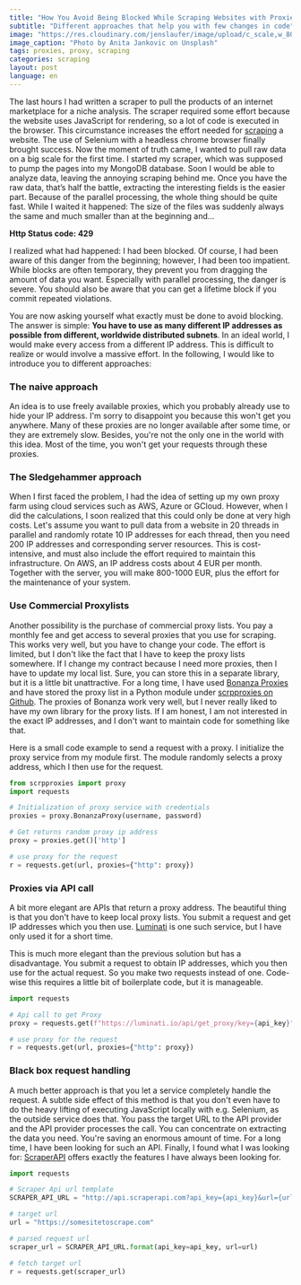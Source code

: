 ```yaml
---
title: "How You Avoid Being Blocked While Scraping Websites with Proxies"
subtitle: "Different approaches that help you with few changes in code"
image: "https://res.cloudinary.com/jenslaufer/image/upload/c_scale,w_800/v1592394603/anita-jankovic-KGbX1f3Uxtg-unsplash.jpg"
image_caption: "Photo by Anita Jankovic on Unsplash"
tags: proxies, proxy, scraping
categories: scraping
layout: post
language: en
---
```


The last hours I had written a scraper to pull the products of an internet marketplace for a niche analysis. The scraper required some effort because the website uses JavaScript for rendering, so a lot of code is executed in the browser. This circumstance increases the effort needed for [scraping](https://www.wintr.com/) a website. The use of Selenium with a headless chrome browser finally brought success. Now the moment of truth came, I wanted to pull raw data on a big scale for the first time. I started my scraper, which was supposed to pump the pages into my MongoDB database. Soon I would be able to analyze data, leaving the annoying scraping behind me. Once you have the raw data, that’s half the battle, extracting the interesting fields is the easier part. Because of the parallel processing, the whole thing should be quite fast. While I waited it happened: The size of the files was suddenly always the same and much smaller than at the beginning and…

__Http Status code: 429__

I realized what had happened: I had been blocked. Of course, I had been aware of this danger from the beginning; however, I had been too impatient. While blocks are often temporary, they prevent you from dragging the amount of data you want. Especially with parallel processing, the danger is severe. You should also be aware that you can get a lifetime block if you commit repeated violations.

You are now asking yourself what exactly must be done to avoid blocking. The answer is simple: __You have to use as many different IP addresses as possible from different, worldwide distributed subnets__. In an ideal world, I would make every access from a different IP address. This is difficult to realize or would involve a massive effort. In the following, I would like to introduce you to different approaches:

### The naive approach

An idea is to use freely available proxies, which you probably already use to hide your IP address. I'm sorry to disappoint you because this won't get you anywhere. Many of these proxies are no longer available after some time, or they are extremely slow. Besides, you're not the only one in the world with this idea. Most of the time, you won't get your requests through these proxies.

### The Sledgehammer approach

When I first faced the problem, I had the idea of setting up my own proxy farm using cloud services such as AWS, Azure or GCloud. However, when I did the calculations, I soon realized that this could only be done at very high costs. Let's assume you want to pull data from a website in 20 threads in parallel and randomly rotate 10 IP addresses for each thread, then you need 200 IP addresses and corresponding server resources. This is cost-intensive, and must also include the effort required to maintain this infrastructure. On AWS, an IP address costs about 4 EUR per month. Together with the server, you will make 800-1000 EUR, plus the effort for the maintenance of your system.

### Use Commercial Proxylists

Another possibility is the purchase of commercial proxy lists. You pay a monthly fee and get access to several proxies that you use for scraping. This works very well, but you have to change your code. The effort is limited, but I don't like the fact that I have to keep the proxy lists somewhere. If I change my contract because I need more proxies, then I have to update my local list. Sure, you can store this in a separate library, but it is a little bit unattractive. For a long time, I have used [Bonanza Proxies](https://proxybonanza.com/?aff_id=831) and have stored the proxy list in a Python module under [scrpproxies on Github](https://github.com/jenslaufer/scrpproxies). The proxies of Bonanza work very well, but I never really liked to have my own library for the proxy lists. If I am honest, I am not interested in the exact IP addresses, and I don't want to maintain code for something like that. 

Here is a small code example to send a request with a proxy. I initialize the proxy service from my module first. The module randomly selects a proxy address, which I then use for the request.


```python
from scrpproxies import proxy
import requests

# Initialization of proxy service with credentials
proxies = proxy.BonanzaProxy(username, password)

# Get returns random proxy ip address
proxy = proxies.get()['http']

# use proxy for the request
r = requests.get(url, proxies={"http": proxy})
```


### Proxies via API call

A bit more elegant are APIs that return a proxy address. The beautiful thing is that you don't have to keep local proxy lists. You submit a request and get IP addresses which you then use. [Luminati](https://luminati.io/?affiliate=ref_5ee711e0c7669177ab29ff24) is one such service, but I have only used it for a short time.

This is much more elegant than the previous solution but has a disadvantage. You submit a request to obtain IP addresses, which you then use for the actual request. So you make two requests instead of one. Code-wise this requires a little bit of boilerplate code, but it is manageable.


```python
import requests

# Api call to get Proxy
proxy = requests.get(f"https://luminati.io/api/get_proxy/key={api_key}").text

# use proxy for the request
r = requests.get(url, proxies={"http": proxy})

```

### Black box request handling

A much better approach is that you let a service completely handle the request. A subtle side effect of this method is that you don't even have to do the heavy lifting of executing JavaScript locally with e.g. Selenium, as the outside service does that. You pass the target URL to the API provider and the API provider processes the call. You can concentrate on extracting the data you need.
You're saving an enormous amount of time. For a long time, I have been looking for such an API. Finally, I found what I was looking for: [ScraperAPI](https://www.scraperapi.com?fpr=jens78) offers exactly the features I have always been looking for.


```python
import requests

# Scraper Api url template
SCRAPER_API_URL = "http://api.scraperapi.com?api_key={api_key}&url={url}"

# target url
url = "https://somesitetoscrape.com"

# parsed request url
scraper_url = SCRAPER_API_URL.format(api_key=api_key, url=url)

# fetch target url
r = requests.get(scraper_url)

```